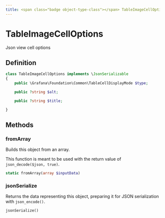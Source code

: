 ```yaml
---
title: <span class="badge object-type-class"></span> TableImageCellOptions
---
```

# <span class="badge object-type-class"></span> TableImageCellOptions

Json view cell options

## Definition

```php
class TableImageCellOptions implements \JsonSerializable
{
    public \Grafana\Foundation\Common\TableCellDisplayMode $type;

    public ?string $alt;

    public ?string $title;

}
```
## Methods

### <span class="badge object-method"></span> fromArray

Builds this object from an array.

This function is meant to be used with the return value of `json_decode($json, true)`.

```php
static fromArray(array $inputData)
```

### <span class="badge object-method"></span> jsonSerialize

Returns the data representing this object, preparing it for JSON serialization with `json_encode()`.

```php
jsonSerialize()
```

